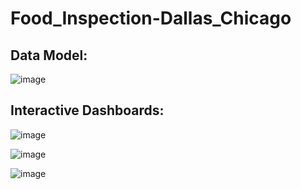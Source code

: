 # Food_Inspection-Dallas_Chicago




## Data Model:

![image](https://github.com/user-attachments/assets/69526fa7-6eec-48e8-a459-770b7feeaa90)



## Interactive Dashboards:

![image](https://github.com/user-attachments/assets/459f464e-7506-4934-99d0-4b7b44597ac1)



![image](https://github.com/user-attachments/assets/e5bec089-4b97-4b70-a1a1-ae7abd41446b)



![image](https://github.com/user-attachments/assets/3b3ef6c6-885c-482d-b2a8-4dadcc40b88f)


